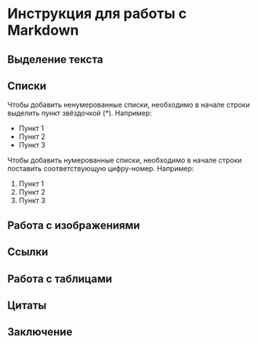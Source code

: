 # Инструкция для работы с Markdown

## Выделение текста

## Списки

Чтобы добавить ненумерованные списки, необходимо в начале строки выделить пункт звёздочкой (*). Например: 

* Пункт 1
* Пункт 2
* Пункт 3

Чтобы добавить нумерованные списки, необходимо в начале строки поставить соответствующую цифру-номер. Например: 

1. Пункт 1
2. Пункт 2
3. Пункт 3

## Работа с изображениями

## Ссылки

## Работа с таблицами

## Цитаты

## Заключение